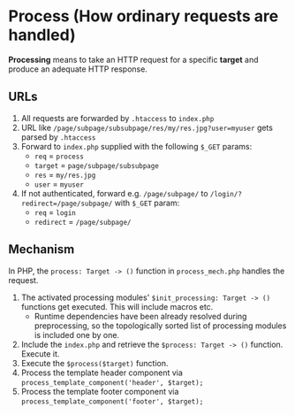 # Process (How ordinary requests are handled)
**Processing** means to take an HTTP request for a specific **target** and produce an adequate HTTP response.

## URLs

1. All requests are forwarded by `.htaccess` to `index.php`
1. URL like `/page/subpage/subsubpage/res/my/res.jpg?user=myuser` gets parsed by `.htaccess`
2. Forward to `index.php` supplied with the following `$_GET` params:
    - `req`      = `process`
    - `target`   = `page/subpage/subsubpage`
    - `res`      = `my/res.jpg`
    - `user`     = `myuser`
3. If not authenticated, forward e.g. `/page/subpage/` to `/login/?redirect=/page/subpage/` with `$_GET` param:
    - `req`      = `login`
    - `redirect` = `/page/subpage/`

## Mechanism

In PHP, the `process: Target -> ()` function in `process_mech.php` handles the request.
1. The activated processing modules' `$init_processing: Target -> ()` functions get executed. This will include macros etc.
    - Runtime dependencies have been already resolved during preprocessing, so the topologically sorted list of processing modules is included one by one.
2. Include the `index.php` and retrieve the `$process: Target -> ()` function. Execute it.
3. Execute the `$process($target)` function.
4. Process the template header component via `process_template_component('header', $target);`
5. Process the template footer component via `process_template_component('footer', $target);`